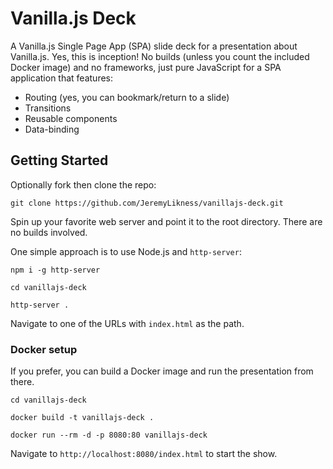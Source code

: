 # Vanilla.js Deck

A Vanilla.js Single Page App (SPA) slide deck for a presentation about Vanilla.js. Yes, this is inception! No builds (unless you
count the included Docker image) and no frameworks, just pure JavaScript for a SPA application that features:

- Routing (yes, you can bookmark/return to a slide)
- Transitions
- Reusable components
- Data-binding

## Getting Started

Optionally fork then clone the repo:

`git clone https://github.com/JeremyLikness/vanillajs-deck.git`

Spin up your favorite web server and point it to the root directory. There are no builds involved.

One simple approach is to use Node.js and `http-server`: 

`npm i -g http-server`

`cd vanillajs-deck`

`http-server .`

Navigate to one of the URLs with `index.html` as the path.

### Docker setup

If you prefer, you can build a Docker image and run the presentation from there.

`cd vanillajs-deck`

`docker build -t vanillajs-deck .`

`docker run --rm -d -p 8080:80 vanillajs-deck`

Navigate to `http://localhost:8080/index.html` to start the show.
